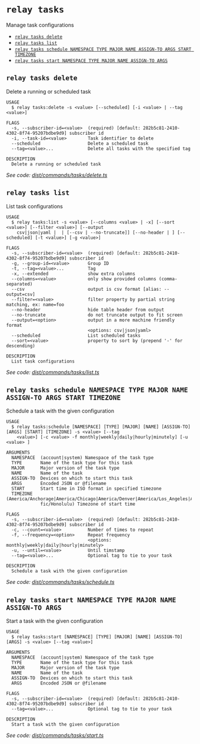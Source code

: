 `relay tasks`
=============

Manage task configurations

* [`relay tasks delete`](#relay-tasks-delete)
* [`relay tasks list`](#relay-tasks-list)
* [`relay tasks schedule NAMESPACE TYPE MAJOR NAME ASSIGN-TO ARGS START TIMEZONE`](#relay-tasks-schedule-namespace-type-major-name-assign-to-args-start-timezone)
* [`relay tasks start NAMESPACE TYPE MAJOR NAME ASSIGN-TO ARGS`](#relay-tasks-start-namespace-type-major-name-assign-to-args)

## `relay tasks delete`

Delete a running or scheduled task

```
USAGE
  $ relay tasks:delete -s <value> [--scheduled] [-i <value> | --tag <value>]

FLAGS
  -s, --subscriber-id=<value>  (required) [default: 282b5c81-2410-4302-8f74-95207bdbe9d9] subscriber id
  -i, --task-id=<value>        Task identifier to delete
  --scheduled                  Delete a scheduled task
  --tag=<value>...             Delete all tasks with the specified tag

DESCRIPTION
  Delete a running or scheduled task
```

_See code: [dist/commands/tasks/delete.ts](https://github.com/relaypro/relay-cli/blob/v1.8.1/dist/commands/tasks/delete.ts)_

## `relay tasks list`

List task configurations

```
USAGE
  $ relay tasks:list -s <value> [--columns <value> | -x] [--sort <value>] [--filter <value>] [--output
    csv|json|yaml |  | [--csv | --no-truncate]] [--no-header | ] [--scheduled] [-t <value>] [-g <value>]

FLAGS
  -s, --subscriber-id=<value>  (required) [default: 282b5c81-2410-4302-8f74-95207bdbe9d9] subscriber id
  -g, --group-id=<value>       Group ID
  -t, --tag=<value>...         Tag
  -x, --extended               show extra columns
  --columns=<value>            only show provided columns (comma-separated)
  --csv                        output is csv format [alias: --output=csv]
  --filter=<value>             filter property by partial string matching, ex: name=foo
  --no-header                  hide table header from output
  --no-truncate                do not truncate output to fit screen
  --output=<option>            output in a more machine friendly format
                               <options: csv|json|yaml>
  --scheduled                  List scheduled tasks
  --sort=<value>               property to sort by (prepend '-' for descending)

DESCRIPTION
  List task configurations
```

_See code: [dist/commands/tasks/list.ts](https://github.com/relaypro/relay-cli/blob/v1.8.1/dist/commands/tasks/list.ts)_

## `relay tasks schedule NAMESPACE TYPE MAJOR NAME ASSIGN-TO ARGS START TIMEZONE`

Schedule a task with the given configuration

```
USAGE
  $ relay tasks:schedule [NAMESPACE] [TYPE] [MAJOR] [NAME] [ASSIGN-TO] [ARGS] [START] [TIMEZONE] -s <value> [--tag
    <value>] [-c <value> -f monthly|weekly|daily|hourly|minutely] [-u <value> ]

ARGUMENTS
  NAMESPACE  (account|system) Namespace of the task type
  TYPE       Name of the task type for this task
  MAJOR      Major version of the task type
  NAME       Name of the task
  ASSIGN-TO  Devices on which to start this task
  ARGS       Encoded JSON or @filename
  START      Start time in ISO format in specified timezone
  TIMEZONE   (America/Anchorage|America/Chicago|America/Denver|America/Los_Angeles|America/New_York|America/Phoenix|Paci
             fic/Honolulu) Timezone of start time

FLAGS
  -s, --subscriber-id=<value>  (required) [default: 282b5c81-2410-4302-8f74-95207bdbe9d9] subscriber id
  -c, --count=<value>          Number of times to repeat
  -f, --frequency=<option>     Repeat frequency
                               <options: monthly|weekly|daily|hourly|minutely>
  -u, --until=<value>          Until timstamp
  --tag=<value>...             Optional tag to tie to your task

DESCRIPTION
  Schedule a task with the given configuration
```

_See code: [dist/commands/tasks/schedule.ts](https://github.com/relaypro/relay-cli/blob/v1.8.1/dist/commands/tasks/schedule.ts)_

## `relay tasks start NAMESPACE TYPE MAJOR NAME ASSIGN-TO ARGS`

Start a task with the given configuration

```
USAGE
  $ relay tasks:start [NAMESPACE] [TYPE] [MAJOR] [NAME] [ASSIGN-TO] [ARGS] -s <value> [--tag <value>]

ARGUMENTS
  NAMESPACE  (account|system) Namespace of the task type
  TYPE       Name of the task type for this task
  MAJOR      Major version of the task type
  NAME       Name of the task
  ASSIGN-TO  Devices on which to start this task
  ARGS       Encoded JSON or @filename

FLAGS
  -s, --subscriber-id=<value>  (required) [default: 282b5c81-2410-4302-8f74-95207bdbe9d9] subscriber id
  --tag=<value>...             Optional tag to tie to your task

DESCRIPTION
  Start a task with the given configuration
```

_See code: [dist/commands/tasks/start.ts](https://github.com/relaypro/relay-cli/blob/v1.8.1/dist/commands/tasks/start.ts)_
